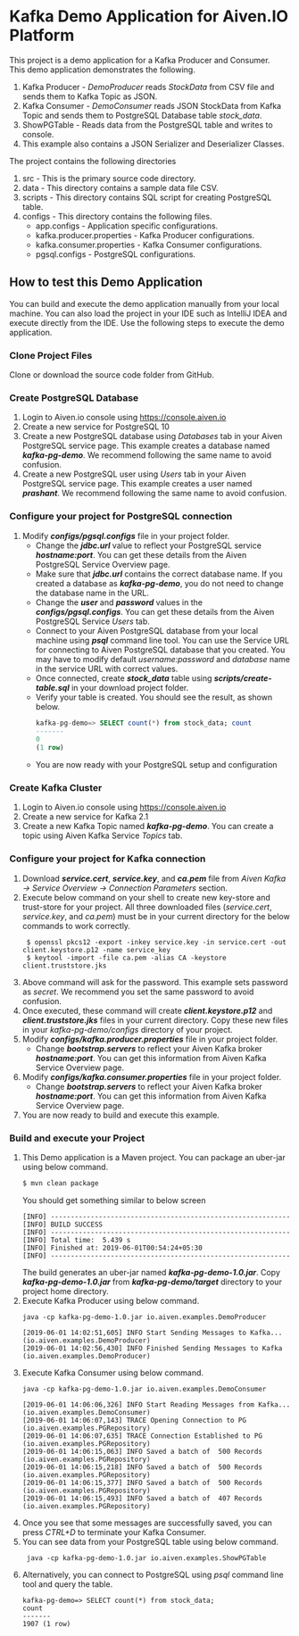 
  
# Kafka Demo Application for Aiven.IO Platform

 This project is a demo application for a Kafka Producer and Consumer.    
This demo application demonstrates the following.    
1. Kafka Producer - *DemoProducer* reads *StockData* from CSV file and sends them to Kafka Topic as JSON.    
2. Kafka Consumer - *DemoConsumer* reads JSON StockData from Kafka Topic and sends them to PostgreSQL Database table *stock_data*.     
3. ShowPGTable - Reads data from the PostgreSQL table and writes to console.    
4. This example also contains a JSON Serializer and Deserializer Classes.    
    
The project contains the following directories    
1. src - This is the primary source code directory.    
2. data - This directory contains a sample data file CSV.    
3. scripts - This directory contains SQL script for creating PostgreSQL table.   
3. configs - This directory contains the following files.    
   * app.configs - Application specific configurations.    
   *  kafka.producer.properties - Kafka Producer configurations.   
   *  kafka.consumer.properties - Kafka Consumer configurations.    
   *  pgsql.configs - PostgreSQL configurations.   
        
## How to test this Demo Application
You can build and execute the demo application manually from your local machine. You can also load the project in your IDE such as IntelliJ IDEA and execute directly from the IDE. Use the following steps to execute the demo application.    

### Clone Project Files  
Clone or download the source code folder from GitHub.   

### Create PostgreSQL Database 
1. Login to Aiven.io console using https://console.aiven.io  
2. Create a new service for PostgreSQL 10  
3. Create a new PostgreSQL database using *Databases* tab in your Aiven PostgreSQL service page. This example creates a database named ***kafka-pg-demo***. We recommend following the same name to avoid confusion.  
4. Create a new PostgreSQL user using *Users* tab in your Aiven PostgreSQL service page. This example creates a user named ***prashant***. We recommend following the same name to avoid confusion.  

### Configure your project for PostgreSQL connection 
1. Modify ***configs/pgsql.configs*** file in your project folder.   
   * Change the ***jdbc.url*** value to reflect your PostgreSQL service ***hostname:port***. You can get these details from the Aiven PostgreSQL Service Overview page.   
   * Make sure that ***jdbc.url*** contains the correct database name. If you created a database as ***kafka-pg-demo***, you do not need to change the database name in the URL.  
   * Change the ***user*** and ***password*** values in the ***configs/pgsql.configs***. You can get these details from the Aiven PostgreSQL Service *Users* tab.  
   * Connect to your Aiven PostgreSQL database from your local machine using ***psql*** command line tool. You can use the Service URL for connecting to Aiven PostgreSQL database that you created. You may have to modify default *username:password* and *database* name in the service URL with correct values.  
   * Once connected, create ***stock_data*** table using ***scripts/create-table.sql*** in your download project folder.  
   * Verify your table is created. You should see the result, as shown below.  
        ``` sql  
	 kafka-pg-demo=> SELECT count(*) from stock_data; count         
	 -------  
	    0 
	 (1 row) 
	 ``` 
	* You are now ready with your PostgreSQL setup and configuration  
	
### Create Kafka Cluster  
1. Login to Aiven.io console using https://console.aiven.io  
2. Create a new service for Kafka 2.1  
3. Create a new Kafka Topic named ***kafka-pg-demo***. You can create a topic using Aiven Kafka Service *Topics* tab.   

### Configure your project for Kafka connection  
1. Download ***service.cert***, ***service.key***, and ***ca.pem*** file from *Aiven Kafka -> Service Overview -> Connection Parameters* section.  
2. Execute below command on your shell to create new key-store and trust-store for your project. All three downloaded files (*service.cert*, *service.key*, and *ca.pem*) must be in your current directory for the below commands to work correctly.  
    ```shell  
	 $ openssl pkcs12 -export -inkey service.key -in service.cert -out client.keystore.p12 -name service_key 
	 $ keytool -import -file ca.pem -alias CA -keystore client.truststore.jks 			
	 ```
3. Above command will ask for the password. This example sets password as *secret*. We recommend you set the same password to avoid confusion. 
4. Once executed, these command will create ***client.keystore.p12*** and ***client.truststore.jks*** files in your current directory. Copy these new files in your *kafka-pg-demo/configs* directory of your project.  
5. Modify ***configs/kafka.producer.properties*** file in your project folder.  
   * Change ***bootstrap.servers*** to reflect your Aiven Kafka broker ***hostname:port***. You can get this information from Aiven Kafka Service Overview page.  
6. Modify ***configs/kafka.consumer.properties*** file in your project folder.  
   * Change ***bootstrap.servers*** to reflect your Aiven Kafka broker ***hostname:port***. You can get this information from Aiven Kafka Service Overview page.  
7. You are now ready to build and execute this example.  

### Build and execute your Project  
1. This Demo application is a Maven project. You can package an uber-jar using below command.    
    ```sh    
    $ mvn clean package    
    ```    
	 You should get something similar to below screen     
	```
	[INFO] ------------------------------------------------------------
	[INFO] BUILD SUCCESS
	[INFO] ------------------------------------------------------------
	[INFO] Total time:  5.439 s
	[INFO] Finished at: 2019-06-01T00:54:24+05:30
	[INFO] ------------------------------------------------------------  
	```
	 The build generates an uber-jar named ***kafka-pg-demo-1.0.jar***. Copy ***kafka-pg-demo-1.0.jar*** from ***kafka-pg-demo/target*** directory to your project home directory. 
2. Execute Kafka Producer using below command.  
    ```  
	java -cp kafka-pg-demo-1.0.jar io.aiven.examples.DemoProducer     

	[2019-06-01 14:02:51,605] INFO Start Sending Messages to Kafka... (io.aiven.examples.DemoProducer)  
	[2019-06-01 14:02:56,430] INFO Finished Sending Messages to Kafka (io.aiven.examples.DemoProducer) 
	```
3. Execute Kafka Consumer using below command.  
    ```  
	java -cp kafka-pg-demo-1.0.jar io.aiven.examples.DemoConsumer     
	
	[2019-06-01 14:06:06,326] INFO Start Reading Messages from Kafka... (io.aiven.examples.DemoConsumer)  
	[2019-06-01 14:06:07,143] TRACE Opening Connection to PG (io.aiven.examples.PGRepository) 
	[2019-06-01 14:06:07,635] TRACE Connection Established to PG (io.aiven.examples.PGRepository) 
	[2019-06-01 14:06:15,063] INFO Saved a batch of  500 Records (io.aiven.examples.PGRepository) 
	[2019-06-01 14:06:15,218] INFO Saved a batch of  500 Records (io.aiven.examples.PGRepository) 
	[2019-06-01 14:06:15,377] INFO Saved a batch of  500 Records (io.aiven.examples.PGRepository) 
	[2019-06-01 14:06:15,493] INFO Saved a batch of  407 Records (io.aiven.examples.PGRepository) 
	```
4. Once you see that some messages are successfully saved, you can press *CTRL+D* to terminate your Kafka Consumer.  
5. You can see data from your PostgreSQL table using below command.  
    ```  
	 java -cp kafka-pg-demo-1.0.jar io.aiven.examples.ShowPGTable 
	 ```
6. Alternatively, you can connect to PostgreSQL using *psql* command line tool and query the table.  
	 ```  
	kafka-pg-demo=> SELECT count(*) from stock_data; 
	count    
	-------  
	 1907 (1 row) 
	 ```
	 